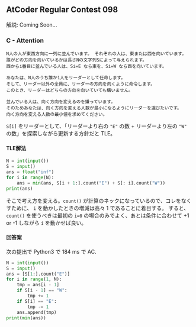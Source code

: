 ## AtCoder Regular Contest 098

解説: Coming Soon...


### C - Attention

```
N人の人が東西方向に一列に並んでいます。 それぞれの人は、東または西を向いています。
誰がどの方向を向いているかは長さNの文字列Sによって与えられます。
西からi番目に並んでいる人は、Si=E なら東を、Si=W なら西を向いています。

あなたは、N人のうち誰か1人をリーダーとして任命します。
そして、リーダー以外の全員に、リーダーの方向を向くように命令します。
このとき、リーダーはどちらの方向を向いていても構いません。

並んでいる人は、向く方向を変えるのを嫌っています。
そのためあなたは、向く方向を変える人数が最小になるようにリーダーを選びたいです。
向く方向を変える人数の最小値を求めてください。
```

`S[i]` をリーダーとして、「リーダーより右の `"E"` の数 + リーダーより左の `"W"` の数」を探索しながら更新する方針だと TLE。

#### TLE解法

```python
N = int(input())
S = input()
ans = float("inf")
for i in range(N):
	ans = min(ans, S[i + 1:].count("E") + S[: i].count("W"))
print(ans)
```

そこで考え方を変える。`count()` が計算のネックになっているので、コレをなくすために、 `i` を動かしたときの増減は高々 1 であることに着目する。
すると、 `count()` を使うべきは最初の `i=0` の場合のみでよく、あとは条件に合わせて +1 or -1 しながら `i` を動かせば良い。

#### 回答案

次の提出で Python3 で 184 ms で AC.

```python
N = int(input())
S = input()
ans = [S[1:].count("E")]
for i in range(1, N):
	tmp = ans[i - 1]
	if S[i - 1] == "W":
		tmp += 1
	if S[i] == "E":
		tmp -= 1
	ans.append(tmp)
print(min(ans))
```